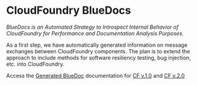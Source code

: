 CloudFoundry BlueDocs
=====================

*BlueDocs is an Automated Strategy to Introspect Internal Behavior of CloudFoundry for Performance and Documentation Analysis Purposes.*

As a first step, we have automatically generated information on message exchanges between CloudFoundry components. The plan is to extend the approach to include methods for software resiliency testing, bug injection, etc. into CloudFoundry.

Access the [Generated BlueDoc](https://rawgithub.com/nkaviani/cloudfoundry-bluedocs/master/index.html) documentation for [CF v.1.0](https://rawgithub.com/nkaviani/cloudfoundry-bluedocs/master/cf-v1/docs/index.html) and [CF v.2.0](https://rawgithub.com/nkaviani/cloudfoundry-bluedocs/master/cf-v2/docs/index.html)
